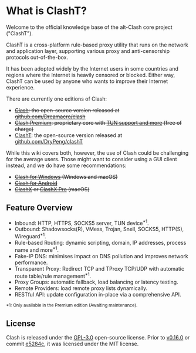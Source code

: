 <!-- This is the index page, linked by the dummy sidebar item at Introduction/_dummy-index.md -->
# What is ClashT?

Welcome to the official knowledge base of the alt-Clash core project ("ClashT").

ClashT is a cross-platform rule-based proxy utility that runs on the network and application layer, supporting various proxy and anti-censorship protocols out-of-the-box.

It has been adopted widely by the Internet users in some countries and regions where the Internet is heavily censored or blocked. Either way, ClashT can be used by anyone who wants to improve their Internet experience.

There are currently one editions of Clash:

- ~~[Clash](https://github.com/Dreamacro/clash): the open-source version released at [github.com/Dreamacro/clash](https://github.com/Dreamacro/clash)~~
- ~~[Clash Premium](https://github.com/Dreamacro/clash/releases/tag/premium): proprietary core with [TUN support and more](/premium/introduction) (free of charge)~~
- [ClashT](https://github.com/DryPeng/clashT): the open-source version released at [github.com/DryPeng/clashT](https://github.com/DryPeng/clashT)

While this wiki covers both, however, the use of Clash could be challenging for the average users. Those might want to consider using a GUI client instead, and we do have some recommendations:

- ~~[Clash for Windows](https://github.com/Fndroid/clash_for_windows_pkg/releases) (Windows and macOS)~~
- ~~[Clash for Android](https://github.com/Kr328/ClashForAndroid)~~
- ~~[ClashX](https://github.com/yichengchen/clashX) or [ClashX Pro](https://install.appcenter.ms/users/clashx/apps/clashx-pro/distribution_groups/public) (macOS)~~

## Feature Overview

- Inbound: HTTP, HTTPS, SOCKS5 server, TUN device<sup>*1</sup>.
- Outbound: Shadowsocks(R), VMess, Trojan, Snell, SOCKS5, HTTP(S), Wireguard<sup>*1</sup>.
- Rule-based Routing: dynamic scripting, domain, IP addresses, process name and more<sup>*1</sup>.
- Fake-IP DNS: minimises impact on DNS pollution and improves network performance.
- Transparent Proxy: Redirect TCP and TProxy TCP/UDP with automatic route table/rule management<sup>*1</sup>.
- Proxy Groups: automatic fallback, load balancing or latency testing.
- Remote Providers: load remote proxy lists dynamically.
- RESTful API: update configuration in-place via a comprehensive API.

<small>*1: Only available in the Premium edition (Awaiting maintenance).</small>


## License

Clash is released under the [GPL-3.0](https://github.com/Dreamacro/clash/blob/master/LICENSE) open-source license. Prior to [v0.16.0](https://github.com/Dreamacro/clash/releases/tag/v0.16.0) or commit [e5284c](https://github.com/Dreamacro/clash/commit/e5284cf647717a8087a185d88d15a01096274bc2), it was licensed under the MIT license.
